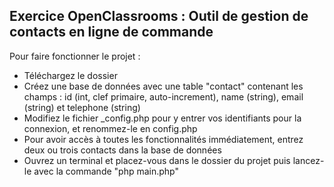 ## Exercice OpenClassrooms : Outil de gestion de contacts en ligne de commande

Pour faire fonctionner le projet : 
- Téléchargez le dossier
- Créez une base de données avec une table "contact" contenant les champs : id (int, clef primaire, auto-increment), name (string), email (string) et telephone (string)
- Modifiez le fichier _config.php pour y entrer vos identifiants pour la connexion, et renommez-le en config.php
- Pour avoir accès à toutes les fonctionnalités immédiatement, entrez deux ou trois contacts dans la base de données
- Ouvrez un terminal et placez-vous dans le dossier du projet puis lancez-le avec la commande "php main.php"
